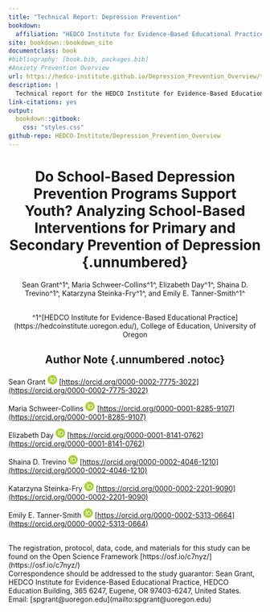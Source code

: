 ```yaml
--- 
title: "Technical Report: Depression Prevention"
bookdown: 
  affiliation: "HEDCO Institute for Evidence-Based Educational Practice, College of Education, University of Oregon"
site: bookdown::bookdown_site
documentclass: book
#bibliography: [book.bib, packages.bib]
#Anxiety Prevention Overview
url: https://hedco-institute.github.io/Depression_Prevention_Overview/technical_report/
description: |
  Technical report for the HEDCO Institute for Evidence-Based Educational Practice's Systematic Review on School-Based Depression Prevention.
link-citations: yes
output:
  bookdown::gitbook:
    css: "styles.css"
github-repo: HEDCO-Institute/Depression_Prevention_Overview
---
```




<div style="text-align: center;">

# Do School-Based Depression Prevention Programs Support Youth? Analyzing School-Based Interventions for Primary and Secondary Prevention of Depression  {.unnumbered}


Sean Grant^1^, Maria Schweer-Collins^1^, Elizabeth Day^1^, Shaina D. Trevino^1^, Katarzyna Steinka-Fry^1^, and Emily E. Tanner-Smith^1^  

<br>
^1^[HEDCO Institute for Evidence-Based Educational Practice](https://hedcoinstitute.uoregon.edu/), 
College of Education, University of Oregon

## Author Note {.unnumbered .notoc}

</div>

 Sean Grant ![](images/orcid.png) [https://orcid.org/0000-0002-7775-3022](https://orcid.org/0000-0002-7775-3022)
 
 Maria Schweer-Collins ![](images/orcid.png) [https://orcid.org/0000-0001-8285-9107](https://orcid.org/0000-0001-8285-9107)
 
 Elizabeth Day ![](images/orcid.png) [https://orcid.org/0000-0001-8141-0762](https://orcid.org/0000-0001-8141-0762)
 
 Shaina D. Trevino ![](images/orcid.png) [https://orcid.org/0000-0002-4046-1210](https://orcid.org/0000-0002-4046-1210)
 
 Katarzyna Steinka-Fry ![](images/orcid.png) [https://orcid.org/0000-0002-2201-9090](https://orcid.org/0000-0002-2201-9090)
 
 Emily E. Tanner-Smith ![](images/orcid.png) [https://orcid.org/0000-0002-5313-0664](https://orcid.org/0000-0002-5313-0664)

<br>
The registration, protocol, data, code, and materials for this study can be found on the Open Science Framework [https://osf.io/c7nyz/](https://osf.io/c7nyz/)

<br>
Correspondence should be addressed to the study guarantor: Sean Grant, HEDCO Institute for Evidence-Based Educational Practice, HEDCO Education Building, 365 6247, Eugene, OR 97403-6247, United States. Email: [spgrant@uoregon.edu](mailto:spgrant@uoregon.edu)






